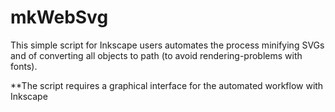 # mkWebSvg
This simple script for Inkscape users automates the process minifying SVGs and of converting all objects to path (to avoid rendering-problems with fonts).

**The script requires a graphical interface for the automated workflow with Inkscape
